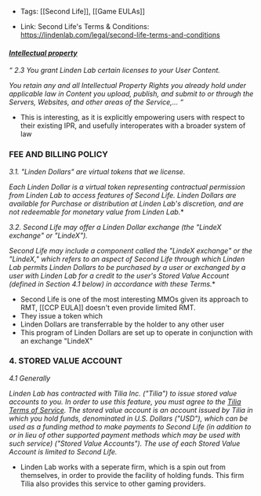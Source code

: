 - Tags: [[Second Life]], [[Game EULAs]]

- Link: Second Life's Terms & Conditions: https://lindenlab.com/legal/second-life-terms-and-conditions


#### *[Intellectual property](https://wiki.secondlife.com/wiki/Linden_Lab_Official:Intellectual_Property)*

*“ 2.3 You grant Linden Lab certain licenses to your User Content.*

*You retain any and all Intellectual Property Rights you already hold under applicable law in Content you upload, publish, and submit to or through the Servers, Websites, and other areas of the Service,... “*

- This is interesting, as it is explicitly empowering users with respect to their existing IPR, and usefully interoperates with a broader system of law 


### FEE AND BILLING POLICY
*3.1. "Linden Dollars" are virtual tokens that we license.* 

*Each Linden Dollar is a virtual token representing contractual permission from Linden Lab to access features of Second Life. Linden Dollars are available for Purchase or distribution at Linden Lab's discretion, and are not redeemable for monetary value from Linden Lab.**

*3.2. Second Life may offer a Linden Dollar exchange (the "LindeX exchange" or "LindeX").* 

*Second Life may include a component called the "LindeX exchange" or the "LindeX," which refers to an aspect of Second Life through which Linden Lab permits Linden Dollars to be purchased by a user or exchanged by a user with Linden Lab for a credit to the user's Stored Value Account (defined in Section 4.1 below) in accordance with these Terms.**

- Second Life is one of the most interesting MMOs given its approach to RMT, [[CCP EULA]] doesn't even provide limited RMT. 
- They issue a token which 
- Linden Dollars are transferrable by the holder to any other user 
- This program of Linden Dollars are set up to operate in conjunction with an exchange "LindeX"

### 4. STORED VALUE ACCOUNT
*4.1 Generally*

*Linden Lab has contracted with Tilia Inc. ("Tilia") to issue stored value accounts to you. In order to use this feature, you must agree to the [Tilia Terms of Service](https://www.tilia.io/legal/terms-of-service). The stored value account is an account issued by Tilia in which you hold funds, denominated in U.S. Dollars ("USD"), which can be used as a funding method to make payments to Second Life (in addition to or in lieu of other supported payment methods which may be used with such service) ("Stored Value Accounts"). The use of each Stored Value Account is limited to Second Life.*


- Linden Lab works with a seperate firm, which is a spin out from themselves, in order to provide the facility of holding funds. This firm Tilia also provides this service to other gaming providers. 